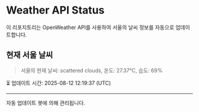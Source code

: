 
# Weather API Status

이 리포지토리는 OpenWeather API를 사용하여 서울의 날씨 정보를 자동으로 업데이트합니다.

## 현재 서울 날씨
> 서울의 현재 날씨: scattered clouds, 온도: 27.37°C, 습도: 69%

⏳ 업데이트 시간: 2025-08-12 12:19:37 (UTC)

---
자동 업데이트 봇에 의해 관리됩니다.
